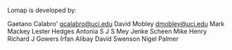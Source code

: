 Lomap is developed by:

Gaetano Calabro' gcalabro@uci.edu
David Mobley dmobley@uci.edu
Mark Mackey
Lester Hedges
Antonia S J S Mey
Jenke Scheen
Mike Henry
Richard J Gowers
Irfan Alibay
David Swenson
Nigel Palmer

